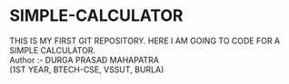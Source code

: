 # SIMPLE-CALCULATOR
THIS IS MY FIRST GIT REPOSITORY. HERE I AM GOING TO CODE FOR A SIMPLE CALCULATOR.
<br>
Author :- DURGA PRASAD MAHAPATRA
<br>
(1ST YEAR, BTECH-CSE, VSSUT, BURLA)

